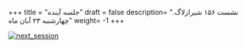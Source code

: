 
+++
title = "جلسه آینده"
draft = false
description= "نشست ۱۵۶ شیرازلاگ. چهارشنبه ۲۳ آبان ماه"
weight= -1
+++

[![next_session](../../img/posters/next_session.jpg)](../../img/posters/next_session.jpg)
